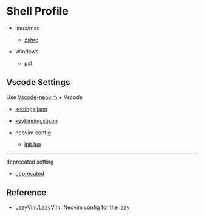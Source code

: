 # Shell Profile

- linux/mac
  - [zshrc](./.zshrc)

- Windows
  - [psl](./Microsoft.PowerShell_profile.ps1)

## Vscode Settings

Use [Vscode-neovim](https://github.com/vscode-neovim/vscode-neovim) + Vscode

- [settings.json](./vscode/settings.json)
- [keybindings.json](./vscode/keybindings.json)

- neovim config
  - [init.lua](./neovim/init.lua)

---
deprecated setting

- [deprecated](./deprecated)


## Reference

- [LazyVim/LazyVim: Neovim config for the lazy](https://github.com/LazyVim/LazyVim)